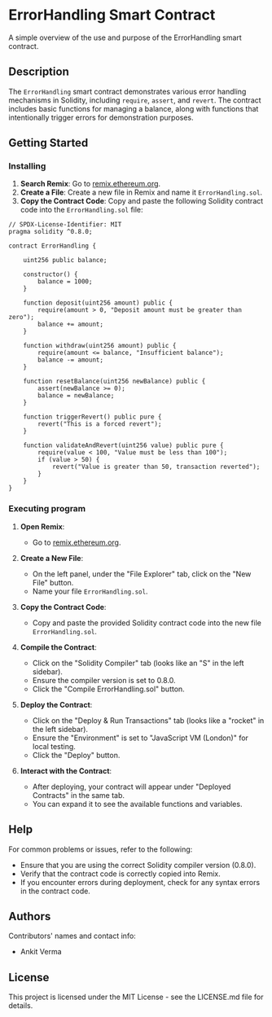 # ErrorHandling Smart Contract

A simple overview of the use and purpose of the ErrorHandling smart contract.

## Description

The `ErrorHandling` smart contract demonstrates various error handling mechanisms in Solidity, including `require`, `assert`, and `revert`. The contract includes basic functions for managing a balance, along with functions that intentionally trigger errors for demonstration purposes.

## Getting Started

### Installing

1. **Search Remix**: Go to [remix.ethereum.org](https://remix.ethereum.org/).
2. **Create a File**: Create a new file in Remix and name it `ErrorHandling.sol`.
3. **Copy the Contract Code**: Copy and paste the following Solidity contract code into the `ErrorHandling.sol` file:

```solidity
// SPDX-License-Identifier: MIT
pragma solidity ^0.8.0;

contract ErrorHandling {

    uint256 public balance;

    constructor() {
        balance = 1000;
    }

    function deposit(uint256 amount) public {
        require(amount > 0, "Deposit amount must be greater than zero");
        balance += amount;
    }

    function withdraw(uint256 amount) public {
        require(amount <= balance, "Insufficient balance");
        balance -= amount;
    }

    function resetBalance(uint256 newBalance) public {
        assert(newBalance >= 0);
        balance = newBalance;
    }

    function triggerRevert() public pure {
        revert("This is a forced revert");
    }

    function validateAndRevert(uint256 value) public pure {
        require(value < 100, "Value must be less than 100");
        if (value > 50) {
            revert("Value is greater than 50, transaction reverted");
        }
    }
}
```

### Executing program

1. **Open Remix**:
   - Go to [remix.ethereum.org](https://remix.ethereum.org/).

2. **Create a New File**:
   - On the left panel, under the "File Explorer" tab, click on the "New File" button.
   - Name your file `ErrorHandling.sol`.

3. **Copy the Contract Code**:
   - Copy and paste the provided Solidity contract code into the new file `ErrorHandling.sol`.

4. **Compile the Contract**:
   - Click on the "Solidity Compiler" tab (looks like an "S" in the left sidebar).
   - Ensure the compiler version is set to 0.8.0.
   - Click the "Compile ErrorHandling.sol" button.

5. **Deploy the Contract**:
   - Click on the "Deploy & Run Transactions" tab (looks like a "rocket" in the left sidebar).
   - Ensure the "Environment" is set to "JavaScript VM (London)" for local testing.
   - Click the "Deploy" button.

6. **Interact with the Contract**:
   - After deploying, your contract will appear under "Deployed Contracts" in the same tab.
   - You can expand it to see the available functions and variables.

## Help

For common problems or issues, refer to the following:

- Ensure that you are using the correct Solidity compiler version (0.8.0).
- Verify that the contract code is correctly copied into Remix.
- If you encounter errors during deployment, check for any syntax errors in the contract code.

## Authors

Contributors' names and contact info:

- Ankit Verma

## License

This project is licensed under the MIT License - see the LICENSE.md file for details.
